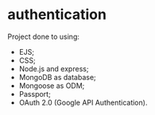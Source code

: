 # authentication

Project done to using:
- EJS;
- CSS;
- Node.js and express; 
- MongoDB as database;
- Mongoose as ODM;
- Passport;
- OAuth 2.0 (Google API Authentication).
